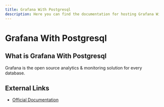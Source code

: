 ```yaml
---
title: Grafana With Postgresql
description: Here you can find the documentation for hosting Grafana With Postgresql with Coolify.
---
```


# Grafana With Postgresql

## What is Grafana With Postgresql

Grafana is the open source analytics & monitoring solution for every database.

## External Links

- [Official Documentation](https://grafana.com?utm_source=coolify.io)
